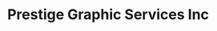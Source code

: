 ---
title: "Prestige Graphic Services Inc"
url: /middletown/prestige-graphic-services-inc/
shop: Sport
---